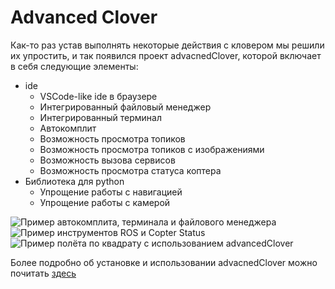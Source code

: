 # Advanced Clover
Как-то раз устав выполнять некоторые действия с кловером мы решили их упростить, и так появился проект advacnedClover, которой включает в себя следующие элементы:
* ide
  * VSCode-like ide в браузере
  * Интегрированный файловый менеджер
  * Интегрированный терминал
  * Автокомплит
  * Возможность просмотра топиков
  * Возможность просмотра топиков с изображениями
  * Возможность вызова сервисов
  * Возможность просмотра статуса коптера
* Библиотека для python
  * Упрощение работы с навигацией
  * Упрощение работы с камерой

![Пример автокомплита, терминала и файлового менеджера ](https://i.imgur.com/9JwgXQH.png)
![Пример инструментов ROS и Copter Status](https://i.imgur.com/zraUiw3.png)
![Пример полёта по квадрату с использованием advancedClover](https://i.imgur.com/huSJpW3.png)

Более подробно об установке и использовании advacnedClover можно почитать [здесь](https://ftl-team.github.io/cloverIDE)